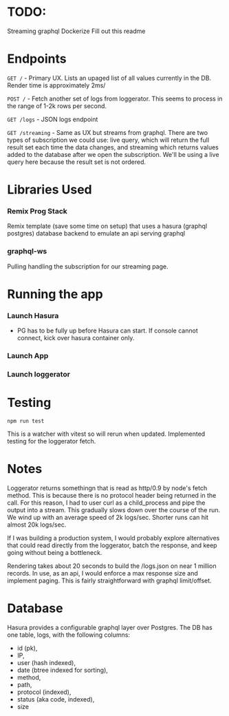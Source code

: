# TODO:
Streaming graphql
Dockerize
Fill out this readme

# Endpoints

`GET /` - Primary UX. Lists an upaged list of all values currently in the DB. Render time is approximately 2ms/

`POST /` - Fetch another set of logs from loggerator. This seems to process in the range of 1-2k rows per second.

`GET /logs` - JSON logs endpoint

`GET /streaming` - Same as UX but streams from graphql. There are two types of subscription we could use: live
query, which will return the full result set each time the data changes, and streaming which returns values added
to the database after we open the subscription. We'll be using a live query here because the result set is not ordered.

# Libraries Used

### Remix Prog Stack

Remix template (save some time on setup) that uses a hasura (graphql postgres) database backend to emulate
an api serving graphql

### graphql-ws

Pulling handling the subscription for our streaming page.

# Running the app

### Launch Hasura

- PG has to be fully up before Hasura can start. If console cannot connect, kick over hasura container only.

### Launch App

### Launch loggerator

# Testing

`npm run test`

This is a watcher with vitest so will rerun when updated. Implemented testing for the loggerator fetch.

# Notes

Loggerator returns somethingn that is read as http/0.9 by node's fetch method. This is because there is no 
protocol header being returned in the call. For this reason, I had to user curl as a child_process and pipe
the output into a stream. This gradually slows down over the course of the run. We wind up with an average
speed of 2k logs/sec. Shorter runs can hit almost 20k logs/sec.

If I was building a production system, I would probably explore alternatives that could read directly from
the loggerator, batch the response, and keep going without being a bottleneck.

Rendering takes about 20 seconds to build the /logs.json on near 1 million records. In use, as an api, I would
enforce a max response size and implement paging. This is fairly straightforward with graphql limit/offset.

# Database

Hasura provides a configurable graphql layer over Postgres. The DB has one table, logs, with the following columns:

- id (pk), 
- IP, 
- user (hash indexed), 
- date (btree indexed for sorting), 
- method, 
- path, 
- protocol (indexed), 
- status (aka code, indexed), 
- size
